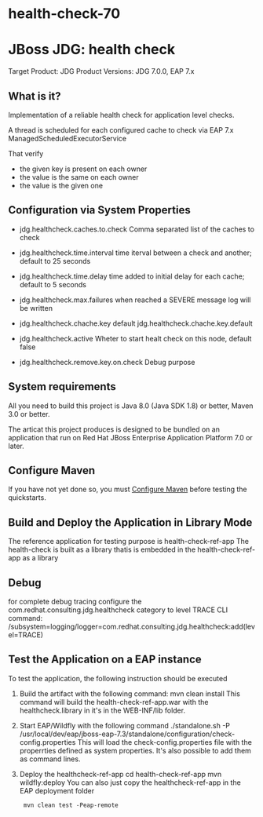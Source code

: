 # health-check-70

JBoss JDG: health check 
=====================================
Target Product: JDG
Product Versions: JDG 7.0.0, EAP 7.x


What is it?
-----------

Implementation of a reliable health check for application level checks.

A thread is scheduled for each configured cache to check via EAP 7.x ManagedScheduledExecutorService

That verify
  - the given key is present on each owner
  - the value is the same on each owner
  - the value is the given one
	 

Configuration via System Properties
-------------------
	
 * jdg.healthcheck.caches.to.check 
   Comma separated list of the caches to check
	
 * jdg.healthcheck.time.interval
   time iterval between a check and another; default to 25 seconds 
	
 * jdg.healthcheck.time.delay
   time added to initial delay for each cache; default to 5 seconds
	
 * jdg.healthcheck.max.failures
   when reached a SEVERE message log will be written
   
 * jdg.healthcheck.chache.key
   default jdg.healthcheck.chache.key.default
   
 * jdg.healthcheck.active
   Wheter to start healt check on this node, default false
 
 * jdg.healthcheck.remove.key.on.check
   Debug purpose


System requirements
-------------------

All you need to build this project is Java 8.0 (Java SDK 1.8) or better, Maven 3.0 or better.

The articat this project produces is designed to be bundled on an application that run on Red Hat JBoss Enterprise Application Platform 7.0 or later.


Configure Maven
---------------

If you have not yet done so, you must [Configure Maven](https://github.com/jboss-developer/jboss-developer-shared-resources/blob/master/guides/CONFIGURE_MAVEN.md#configure-maven-to-build-and-deploy-the-quickstarts) before testing the quickstarts.


Build and Deploy the Application in Library Mode
------------------------------------------------

The reference application for testing purpose is health-check-ref-app
The health-check is built as a library thatis is embedded in the health-check-ref-app as a library




Debug
------------------------------------------------
for complete debug tracing configure the
com.redhat.consulting.jdg.healthcheck
category to level TRACE
CLI command:
/subsystem=logging/logger=com.redhat.consulting.jdg.healthcheck:add(level=TRACE)


Test the Application on a EAP instance
-----------------------------------------------------------------

To test the application, the following instruction should be executed
1. Build the artifact with the following command:
mvn clean install
This command will build the health-check-ref-app.war with the healthcheck.library in it's in the WEB-INF/lib folder.
2. Start EAP/Wildfly with the following command
./standalone.sh -P /usr/local/dev/eap/jboss-eap-7.3/standalone/configuration/check-config.properties
This will load the check-config.properties file with the properrties defined as system properties. It's also possible to add them as command lines.
3. Deploy the healthcheck-ref-app
cd health-check-ref-app
mvn wildfly:deploy 
You can also just copy the healthcheck-ref-app in the EAP deployment folder


        mvn clean test -Peap-remote
